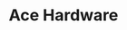 ---
title: "Ace Hardware"
url: /washington/ace-hardware-14th-street-northwest/
shop: doityourself
---